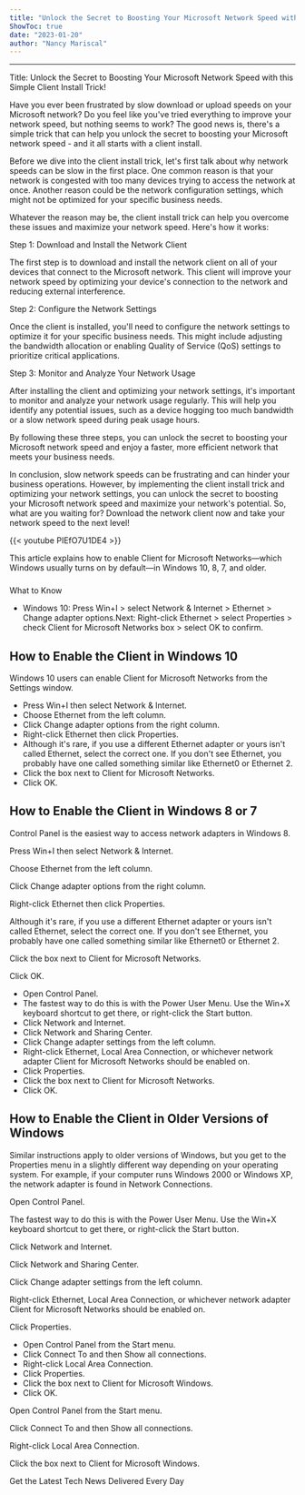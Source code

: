 ```yaml
---
title: "Unlock the Secret to Boosting Your Microsoft Network Speed with this Simple Client Install Trick!"
ShowToc: true 
date: "2023-01-20"
author: "Nancy Mariscal"
---
```

*****
Title: Unlock the Secret to Boosting Your Microsoft Network Speed with this Simple Client Install Trick!

Have you ever been frustrated by slow download or upload speeds on your Microsoft network? Do you feel like you've tried everything to improve your network speed, but nothing seems to work? The good news is, there's a simple trick that can help you unlock the secret to boosting your Microsoft network speed - and it all starts with a client install.

Before we dive into the client install trick, let's first talk about why network speeds can be slow in the first place. One common reason is that your network is congested with too many devices trying to access the network at once. Another reason could be the network configuration settings, which might not be optimized for your specific business needs.

Whatever the reason may be, the client install trick can help you overcome these issues and maximize your network speed. Here's how it works:

Step 1: Download and Install the Network Client

The first step is to download and install the network client on all of your devices that connect to the Microsoft network. This client will improve your network speed by optimizing your device's connection to the network and reducing external interference.

Step 2: Configure the Network Settings

Once the client is installed, you'll need to configure the network settings to optimize it for your specific business needs. This might include adjusting the bandwidth allocation or enabling Quality of Service (QoS) settings to prioritize critical applications.

Step 3: Monitor and Analyze Your Network Usage

After installing the client and optimizing your network settings, it's important to monitor and analyze your network usage regularly. This will help you identify any potential issues, such as a device hogging too much bandwidth or a slow network speed during peak usage hours.

By following these three steps, you can unlock the secret to boosting your Microsoft network speed and enjoy a faster, more efficient network that meets your business needs.

In conclusion, slow network speeds can be frustrating and can hinder your business operations. However, by implementing the client install trick and optimizing your network settings, you can unlock the secret to boosting your Microsoft network speed and maximize your network's potential. So, what are you waiting for? Download the network client now and take your network speed to the next level!

{{< youtube PIEfO7U1DE4 >}} 




This article explains how to enable Client for Microsoft Networks—which Windows usually turns on by default—in Windows 10, 8, 7, and older.

 
### 
What to Know
 
- Windows 10: Press Win+I > select Network & Internet > Ethernet > Change adapter options.Next: Right-click Ethernet > select Properties > check Client for Microsoft Networks box > select OK to confirm.

 
##   How to Enable the Client in Windows 10  
 

Windows 10 users can enable Client for Microsoft Networks from the Settings window.

 
- Press Win+I then select Network & Internet.
 - Choose Ethernet from the left column.
 - Click Change adapter options from the right column.
 - Right-click Ethernet then click Properties.
 - Although it's rare, if you use a different Ethernet adapter or yours isn't called Ethernet, select the correct one. If you don't see Ethernet, you probably have one called something similar like Ethernet0 or Ethernet 2.
 - Click the box next to Client for Microsoft Networks.
 - Click OK.

 
##   How to Enable the Client in Windows 8 or 7  
 

Control Panel is the easiest way to access network adapters in Windows 8.

 

Press Win+I then select Network & Internet.

 

Choose Ethernet from the left column.

 

Click Change adapter options from the right column.

 

Right-click Ethernet then click Properties.

 
Although it's rare, if you use a different Ethernet adapter or yours isn't called Ethernet, select the correct one. If you don't see Ethernet, you probably have one called something similar like Ethernet0 or Ethernet 2.
 

Click the box next to Client for Microsoft Networks.

 

Click OK.

 
- Open Control Panel.
 - The fastest way to do this is with the Power User Menu. Use the Win+X keyboard shortcut to get there, or right-click the Start button.
 - Click Network and Internet.
 - Click Network and Sharing Center.
 - Click Change adapter settings from the left column.
 - Right-click Ethernet, Local Area Connection, or whichever network adapter Client for Microsoft Networks should be enabled on.
 - Click Properties.
 - Click the box next to Client for Microsoft Networks.
 - Click OK.

 
##   How to Enable the Client in Older Versions of Windows  
 

Similar instructions apply to older versions of Windows, but you get to the Properties menu in a slightly different way depending on your operating system. For example, if your computer runs Windows 2000 or Windows XP, the network adapter is found in Network Connections.

 

Open Control Panel.

 

The fastest way to do this is with the Power User Menu. Use the Win+X keyboard shortcut to get there, or right-click the Start button.

 

Click Network and Internet.

 

Click Network and Sharing Center.

 

Click Change adapter settings from the left column.

 

Right-click Ethernet, Local Area Connection, or whichever network adapter Client for Microsoft Networks should be enabled on.

 

Click Properties.

 
- Open Control Panel from the Start menu.
 - Click Connect To and then Show all connections.
 - Right-click Local Area Connection.
 - Click Properties.
 - Click the box next to Client for Microsoft Windows.
 - Click OK.

 

Open Control Panel from the Start menu.

 

Click Connect To and then Show all connections.

 

Right-click Local Area Connection.

 

Click the box next to Client for Microsoft Windows.

 

Get the Latest Tech News Delivered Every Day





